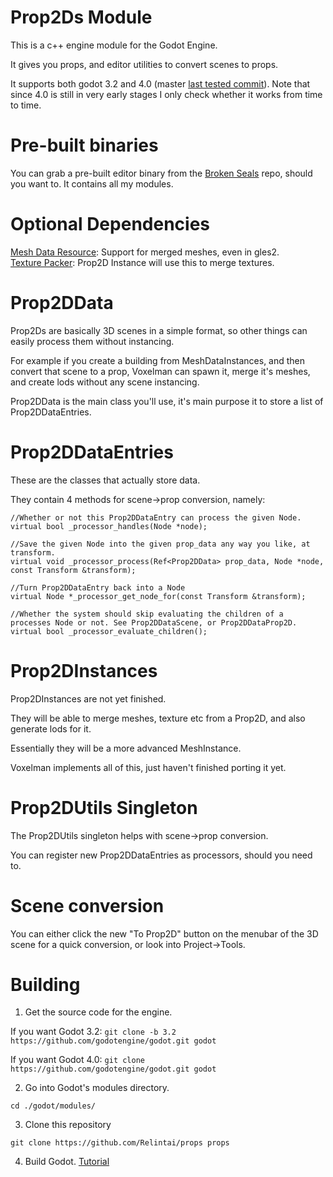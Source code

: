 # Prop2Ds Module

This is a c++ engine module for the Godot Engine.

It gives you props, and editor utilities to convert scenes to props.

It supports both godot 3.2 and 4.0 (master [last tested commit](https://github.com/godotengine/godot/commit/b7e10141197fdd9b0dbc4cfa7890329510d36540)). Note that since 4.0 is still in very early stages I only
check whether it works from time to time.

# Pre-built binaries

You can grab a pre-built editor binary from the [Broken Seals](https://github.com/Relintai/broken_seals/releases)
repo, should you want to. It contains all my modules.

# Optional Dependencies

[Mesh Data Resource](https://github.com/Relintai/mesh_data_resource): Support for merged meshes, even in gles2.\
[Texture Packer](https://github.com/Relintai/texture_packer): Prop2D Instance will use this to merge textures.

# Prop2DData

Prop2Ds are basically 3D scenes in a simple format, so other things can easily process them without instancing.

For example if you create a building from MeshDataInstances, and then convert that scene to a prop, Voxelman
can spawn it, merge it's meshes, and create lods without any scene instancing.

Prop2DData is the main class you'll use, it's main purpose it to store a list of Prop2DDataEntries.

# Prop2DDataEntries

These are the classes that actually store data.

They contain 4 methods for scene->prop conversion, namely:

```
//Whether or not this Prop2DDataEntry can process the given Node.
virtual bool _processor_handles(Node *node);

//Save the given Node into the given prop_data any way you like, at transform.
virtual void _processor_process(Ref<Prop2DData> prop_data, Node *node, const Transform &transform);

//Turn Prop2DDataEntry back into a Node
virtual Node *_processor_get_node_for(const Transform &transform);

//Whether the system should skip evaluating the children of a processes Node or not. See Prop2DDataScene, or Prop2DDataProp2D.
virtual bool _processor_evaluate_children();
```

# Prop2DInstances

Prop2DInstances are not yet finished.

They will be able to merge meshes, texture etc from a Prop2D, and also generate lods for it.

Essentially they will be a more advanced MeshInstance.

Voxelman implements all of this, just haven't finished porting it yet.

# Prop2DUtils Singleton

The Prop2DUtils singleton helps with scene->prop conversion.

You can register new Prop2DDataEntries as processors, should you need to.

# Scene conversion

You can either click the new "To Prop2D" button on the menubar of the 3D scene for a quick conversion,
or look into Project->Tools.

# Building

1. Get the source code for the engine.

If you want Godot 3.2:
```git clone -b 3.2 https://github.com/godotengine/godot.git godot```

If you want Godot 4.0:
```git clone https://github.com/godotengine/godot.git godot```


2. Go into Godot's modules directory.

```
cd ./godot/modules/
```

3. Clone this repository

```
git clone https://github.com/Relintai/props props
```

4. Build Godot. [Tutorial](https://docs.godotengine.org/en/latest/development/compiling/index.html)


